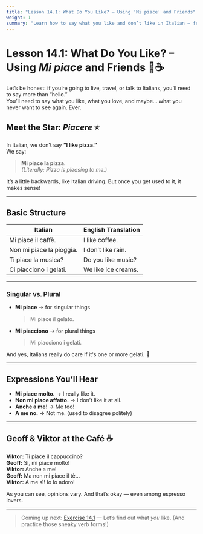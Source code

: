 ```yaml
---
title: "Lesson 14.1: What Do You Like? – Using 'Mi piace' and Friends"
weight: 1
summary: "Learn how to say what you like and don’t like in Italian — from coffee to chaos, with Geoff and Viktor as your guides."
---
```


# Lesson 14.1: What Do You Like? – Using *Mi piace* and Friends 💬☕

Let’s be honest: if you’re going to live, travel, or talk to Italians, you’ll need to say more than “hello.”  
You’ll need to say what you like, what you love, and maybe… what you never want to see again. Ever.

## Meet the Star: *Piacere* ⭐

In Italian, we don’t say **“I like pizza.”**  
We say:  
> **Mi piace la pizza.**  
> *(Literally: Pizza is pleasing to me.)*

It’s a little backwards, like Italian driving. But once you get used to it, it makes sense!

---

## Basic Structure

| Italian                     | English Translation             |
|-----------------------------|----------------------------------|
| Mi piace il caffè.          | I like coffee.                   |
| Non mi piace la pioggia.    | I don’t like rain.               |
| Ti piace la musica?         | Do you like music?               |
| Ci piacciono i gelati.      | We like ice creams.              |

---

### Singular vs. Plural

- **Mi piace** → for singular things  
  > Mi piace il gelato.  
- **Mi piacciono** → for plural things  
  > Mi piacciono i gelati.

And yes, Italians really do care if it's one or more gelati. 🍨

---

## Expressions You’ll Hear

- **Mi piace molto.** → I really like it.  
- **Non mi piace affatto.** → I don’t like it at all.  
- **Anche a me!** → Me too!  
- **A me no.** → Not me. (used to disagree politely)

---

## Geoff & Viktor at the Café ☕️

**Viktor:** Ti piace il cappuccino?  
**Geoff:** Sì, mi piace molto!  
**Viktor:** Anche a me!  
**Geoff:** Ma non mi piace il tè…  
**Viktor:** A me sì! Io lo adoro!

As you can see, opinions vary. And that’s okay — even among espresso lovers.

---

> Coming up next: [Exercise 14.1](../exercise14.1/) — Let’s find out what *you* like. (And practice those sneaky verb forms!)
